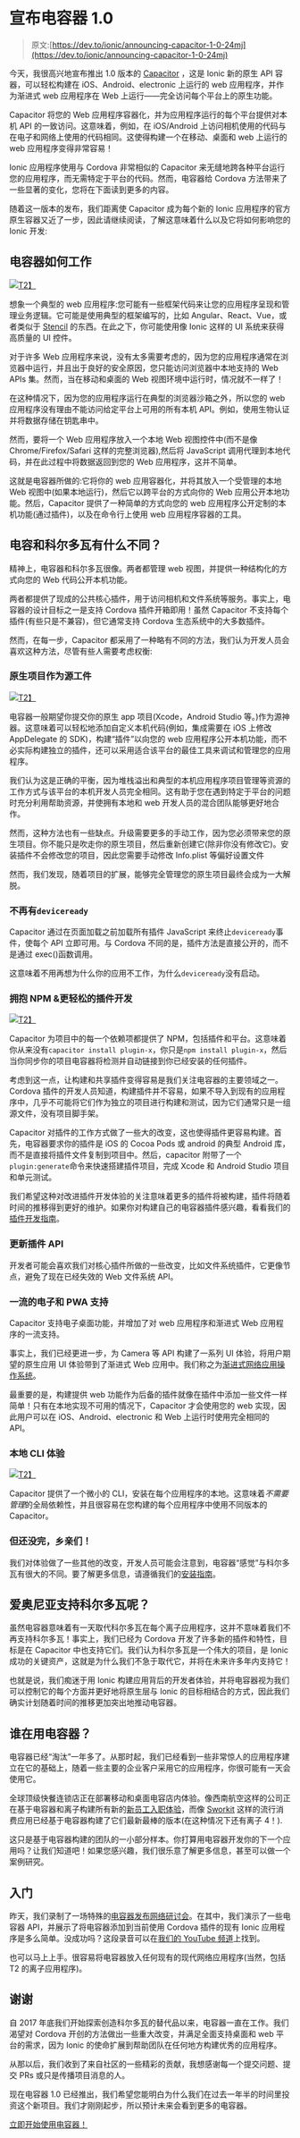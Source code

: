 # 宣布电容器 1.0

> 原文:[https://dev.to/ionic/announcing-capacitor-1-0-24mj](https://dev.to/ionic/announcing-capacitor-1-0-24mj)

今天，我很高兴地宣布推出 1.0 版本的 [Capacitor](https://capacitor.ionicframework.com/) ，这是 Ionic 新的原生 API 容器，可以轻松构建在 iOS、Android、electronic 上运行的 web 应用程序，并作为渐进式 web 应用程序在 Web 上运行——完全访问每个平台上的原生功能。

Capacitor 将您的 Web 应用程序容器化，并为应用程序运行的每个平台提供对本机 API 的一致访问。这意味着，例如，在 iOS/Android 上访问相机使用的代码与在电子和网络上使用的代码相同。这使得构建一个在移动、桌面和 web 上运行的 web 应用程序变得非常容易！

Ionic 应用程序使用与 Cordova 非常相似的 Capacitor 来无缝地跨各种平台运行您的应用程序，而无需特定于平台的代码。然而，电容器给 Cordova 方法带来了一些显著的变化，您将在下面读到更多的内容。

随着这一版本的发布，我们距离使 Capacitor 成为每个新的 Ionic 应用程序的官方原生容器又近了一步，因此请继续阅读，了解这意味着什么以及它将如何影响您的 Ionic 开发:

## [](#how-capacitor-works)电容器如何工作

[![](../Images/4828e9e8481dcff7993cf55a65e13ae8.png)T2】](https://res.cloudinary.com/practicaldev/image/fetch/s--C2TAW5m---/c_limit%2Cf_auto%2Cfl_progressive%2Cq_auto%2Cw_880/https://blog.ionicframework.com/wp-content/uploads/2019/05/how-capacitor-works.jpg)

想象一个典型的 web 应用程序:您可能有一些框架代码来让您的应用程序呈现和管理业务逻辑。它可能是使用典型的框架编写的，比如 Angular、React、Vue，或者类似于 [Stencil](https://stenciljs.com) 的东西。在此之下，你可能使用像 Ionic 这样的 UI 系统来获得高质量的 UI 控件。

对于许多 Web 应用程序来说，没有太多需要考虑的，因为您的应用程序通常在浏览器中运行，并且出于良好的安全原因，您只能访问浏览器中本地支持的 Web APIs 集。然而，当在移动和桌面的 Web 视图环境中运行时，情况就不一样了！

在这种情况下，因为您的应用程序运行在典型的浏览器沙箱之外，所以您的 web 应用程序没有理由不能访问给定平台上可用的所有本机 API。例如，使用生物认证并将数据存储在钥匙串中。

然而，要将一个 Web 应用程序放入一个本地 Web 视图控件中(而不是像 Chrome/Firefox/Safari 这样的完整浏览器),然后将 JavaScript 调用代理到本地代码，并在此过程中将数据返回到您的 Web 应用程序，这并不简单。

这就是电容器所做的:它将你的 web 应用容器化，并将其放入一个受管理的本地 Web 视图中(如果本地运行)，然后它以跨平台的方式向你的 Web 应用公开本地功能。然后，Capacitor 提供了一种简单的方式向您的 web 应用程序公开定制的本机功能(通过插件)，以及在命令行上使用 web 应用程序容器的工具。

## [](#how-is-capacitor-different-from-cordova)电容和科尔多瓦有什么不同？

精神上，电容器和科尔多瓦很像。两者都管理 web 视图，并提供一种结构化的方式向您的 Web 代码公开本机功能。

两者都提供了现成的公共核心插件，用于访问相机和文件系统等服务。事实上，电容器的设计目标之一是支持 Cordova 插件开箱即用！虽然 Capacitor 不支持每个插件(有些只是不兼容)，但它通常支持 Cordova 生态系统中的大多数插件。

然而，在每一步，Capacitor 都采用了一种略有不同的方法，我们认为开发人员会喜欢这种方法，尽管有些人需要考虑权衡:

### [](#native-project-as-source-artifact)原生项目作为源工件

[![](../Images/7831e5f051343d223f1cbcd08d005e18.png)T2】](https://res.cloudinary.com/practicaldev/image/fetch/s--SribKmYw--/c_limit%2Cf_auto%2Cfl_progressive%2Cq_auto%2Cw_880/https://blog.ionicframework.com/wp-content/uploads/2019/05/capacitor-native-project-source-artifact.png)

电容器一般期望你提交你的原生 app 项目(Xcode，Android Studio 等。)作为源神器。这意味着可以轻松地添加自定义本机代码(例如，集成需要在 iOS 上修改 AppDelegate 的 SDK)，构建“插件”以向您的 web 应用程序公开本机功能，而不必实际构建独立的插件，还可以采用适合该平台的最佳工具来调试和管理您的应用程序。

我们认为这是正确的平衡，因为堆栈溢出和典型的本机应用程序项目管理等资源的工作方式与该平台的本机开发人员完全相同。这有助于您在遇到特定于平台的问题时充分利用帮助资源，并使拥有本地和 web 开发人员的混合团队能够更好地合作。

然而，这种方法也有一些缺点。升级需要更多的手动工作，因为您必须带来您的原生项目。你不能只是吹走你的原生项目，然后重新创建它(除非你没有修改它)。安装插件不会修改您的项目，因此您需要手动修改 Info.plist 等偏好设置文件

然而，我们发现，随着项目的扩展，能够完全管理您的原生项目最终会成为一大解脱。

### [](#no-more-raw-deviceready-endraw-)不再有`deviceready`

Capacitor 通过在页面加载之前加载所有插件 JavaScript 来终止`deviceready`事件，使每个 API 立即可用。与 Cordova 不同的是，插件方法是直接公开的，而不是通过 exec()函数调用。

这意味着不用再想为什么你的应用不工作，为什么`deviceready`没有启动。

### [](#embracing-npm-amp-easier-plugin-development)拥抱 NPM &更轻松的插件开发

[![](../Images/bf7cf905587e831033a591038ea51b1a.png)T2】](https://res.cloudinary.com/practicaldev/image/fetch/s--MsKMf6lx--/c_limit%2Cf_auto%2Cfl_progressive%2Cq_auto%2Cw_880/https://blog.ionicframework.com/wp-content/uploads/2019/05/capacitor-npm-plugins.png)

Capacitor 为项目中的每一个依赖项都提供了 NPM，包括插件和平台。这意味着你从来没有`capacitor install plugin-x`，你只是`npm install plugin-x`，然后当你同步你的项目电容器将检测并自动链接到你已经安装的任何插件。

考虑到这一点，让构建和共享插件变得容易是我们关注电容器的主要领域之一。Cordova 插件的开发人员知道，构建插件并不容易，如果不导入到现有的应用程序中，几乎不可能将它们作为独立的项目进行构建和测试，因为它们通常只是一组源文件，没有项目脚手架。

Capacitor 对插件的工作方式做了一些大的改变，这也使得插件更容易构建。首先，电容器要求你的插件是 iOS 的 Cocoa Pods 或 android 的典型 Android 库，而不是直接将插件文件复制到项目中。然后，capacitor 附带了一个`plugin:generate`命令来快速搭建插件项目，完成 Xcode 和 Android Studio 项目和单元测试。

我们希望这种对改进插件开发体验的关注意味着更多的插件将被构建，插件将随着时间的推移得到更好的维护。如果你对构建自己的电容器插件感兴趣，看看我们的[插件开发指南](https://capacitor.ionicframework.com/docs/plugins)。

### [](#updated-plugin-apis)更新插件 API

开发者可能会喜欢我们对核心插件所做的一些改变，比如文件系统插件，它更像节点，避免了现在已经失效的 Web 文件系统 API。

### [](#firstclass-electron-and-pwa-support)一流的电子和 PWA 支持

Capacitor 支持电子桌面功能，并增加了对 web 应用程序和渐进式 Web 应用程序的一流支持。

事实上，我们已经更进一步，为 Camera 等 API 构建了一系列 UI 体验，将用户期望的原生应用 UI 体验带到了渐进式 Web 应用中。我们称之为[渐进式网络应用操作系统](https://medium.com/@maxlynch/building-the-progressive-web-app-os-57daebcb69c1)。

最重要的是，构建提供 web 功能作为后备的插件就像在插件中添加一些文件一样简单！只有在本地实现不可用的情况下，Capacitor 才会使用您的 web 实现，因此用户可以在 iOS、Android、electronic 和 Web 上运行时使用完全相同的 API。

### [](#local-cli-experience)本地 CLI 体验

[![](../Images/d7e41169767bb32c9c481a3ba52989bc.png)T2】](https://res.cloudinary.com/practicaldev/image/fetch/s--UKSPgwj7--/c_limit%2Cf_auto%2Cfl_progressive%2Cq_auto%2Cw_880/https://blog.ionicframework.com/wp-content/uploads/2019/05/cli-capacitor.png)

Capacitor 提供了一个微小的 CLI，安装在每个应用程序的本地。这意味着*不需要管理*的全局依赖性，并且很容易在您构建的每个应用程序中使用不同版本的 Capacitor。

### [](#but-thats-not-all-folks)但还没完，乡亲们！

我们对体验做了一些其他的改变，开发人员可能会注意到，电容器“感觉”与科尔多瓦有很大的不同。要了解更多信息，请遵循我们的[安装指南](https://capacitor.ionicframework.com/docs/getting-started)。

## [](#what-about-ionic-supporting-cordova)爱奥尼亚支持科尔多瓦呢？

虽然电容器意味着有一天取代科尔多瓦在每个离子应用程序，这并不意味着我们不再支持科尔多瓦！事实上，我们已经为 Cordova 开发了许多新的插件和特性，目标是在 Capacitor 中也支持它们。我们认为科尔多瓦是一个伟大的项目，是 Ionic 成功的关键资产，这就是为什么我们不急于取代它，并将在未来许多年内支持它！

也就是说，我们痴迷于用 Ionic 构建应用背后的开发者体验，并将电容器视为我们可以控制它的每个方面并更好地将原生层与 Ionic 的目标相结合的方式，因此我们确实计划随着时间的推移更加突出地推动电容器。

## [](#whos-using-capacitor)谁在用电容器？

电容器已经“淘汰”一年多了。从那时起，我们已经看到一些非常惊人的应用程序建立在它的基础上，随着一些主要的企业客户采用它的应用程序，你很可能有一天会使用它。

全球顶级快餐连锁店正在部署移动和桌面电容店内体验。像西南航空这样的公司正在基于电容器和离子构建所有新的[新员工入职体验](https://meetmaestro.com/work/southwest/)，而像 [Sworkit](http://sworkit.com/) 这样的流行消费应用已经基于电容器构建了它们最新最棒的版本(在这种情况下还有离子 4！).

这只是基于电容器构建的团队的一小部分样本。你打算用电容器开发你的下一个应用吗？让我们知道吧！如果您感兴趣，我们很乐意了解更多信息，甚至可以做一个案例研究。

## [](#getting-started)入门

昨天，我们录制了一场特殊的[电容器发布网络研讨会](https://ionicframework.com/enterprise/resources/webinars/capacitor-version-one-launch-native-pwas-for-all)。在其中，我们演示了一些电容器 API，并展示了将电容器添加到当前使用 Cordova 插件的现有 Ionic 应用程序是多么简单。没成功吗？这段录音可以在[我们的 YouTube 频道](https://youtu.be/tDW2C6rcH6M?t=57)上找到。

也可以马上上手。很容易将电容器放入任何现有的现代网络应用程序(当然，包括 T2 的离子应用程序)。

## [](#thank-you)谢谢

自 2017 年底我们开始探索创造科尔多瓦的替代品以来，电容器一直在工作。我们渴望对 Cordova 开创的方法做出一些重大改变，并满足全面支持桌面和 web 平台的需求，因为 Ionic 的使命扩展到帮助团队在任何地方构建优秀的应用程序。

从那以后，我们收到了来自社区的一些精彩的贡献，我想感谢每一个提交问题、提交 PRs 或只是传播项目消息的人。

现在电容器 1.0 已经推出，我们希望您能明白为什么我们在过去一年半的时间里投资这个新项目。我们才刚刚起步，所以预计未来会看到更多的电容器。

[立即开始使用电容器！](https://capacitor.ionicframework.com/)